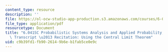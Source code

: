 ```yaml
---
content_type: resource
description: ''
file: https://ol-ocw-studio-app-production.s3.amazonaws.com/courses/6-041sc-probabilistic-systems-analysis-and-applied-probability-fall-2013/c9b39fd1fb9026149b6eb1fab5ce0e9c_MIT6_041SCF13_Using_the_CLT_300k.pdf
file_type: application/pdf
resourcetype: Document
title: "6.041SC Probabilistic Systems Analysis and Applied Probability, Fall 2013\
  \ Transcript \u2013 Recitation: Using the Central Limit Theorem"
uid: c9b39fd1-fb90-2614-9b6e-b1fab5ce0e9c
---
```

